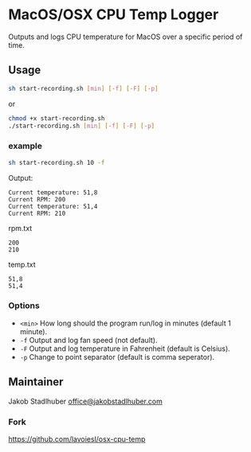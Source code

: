 # MacOS/OSX CPU Temp Logger

Outputs and logs CPU temperature for MacOS over a specific period of time.

## Usage 

```bash
sh start-recording.sh [min] [-f] [-F] [-p]
```

or

```bash
chmod +x start-recording.sh
./start-recording.sh [min] [-f] [-F] [-p]
```


###  example

```bash
sh start-recording.sh 10 -f
```
Output:
```
Current temperature: 51,8
Current RPM: 200
Current temperature: 51,4
Current RPM: 210
```
rpm.txt
```
200
210
```

temp.txt
```
51,8
51,4
```
### Options

 * `<min>` How long should the program run/log in minutes (default 1 minute).
 * `-f` Output and log fan speed (not default).
 * `-F` Output and log temperature in Fahrenheit (default is Celsius).
 * `-p` Change to point separator (default is comma seperator).

## Maintainer 

Jakob Stadlhuber <office@jakobstadlhuber.com>

### Fork
 https://github.com/lavoiesl/osx-cpu-temp
